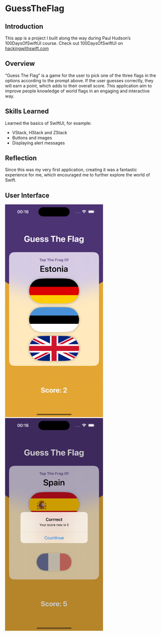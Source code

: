 # GuessTheFlag
## Introduction
This app is a project I built along the way during Paul Hudson’s 100DaysOfSwiftUI course.
Check out 100DaysOfSwiftUI on [hackingwithswift.com](https://hackingwithswift.com)

## Overview
“Guess The Flag” is a game for the user to pick one of the three flags in the options according to the prompt above. If the user guesses correctly, they will earn a point, which adds to their overall score. 
This application aim to improve people knowledge of world flags in an engaging and interactive way.

## Skills Learned
Learned the basics of SwiftUI, for example:
* VStack, HStack and ZStack
* Buttons and images
* Displaying alert messages

## Reflection
Since this was my very first application, creating it was a fantastic experience for me, which encouraged me to further explore the world of Swift.

## User Interface
<img height="700" src="https://github.com/Namkhengsai/GuessTheFlag/blob/main/GTFscreenshort-1.png">
<img height="700" src="https://github.com/Namkhengsai/GuessTheFlag/blob/main/GTFscreenshort-2.png">
